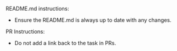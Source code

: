 README.md instructions:

- Ensure the README.md is always up to date with any changes.

PR Instructions:

- Do not add a link back to the task in PRs.
